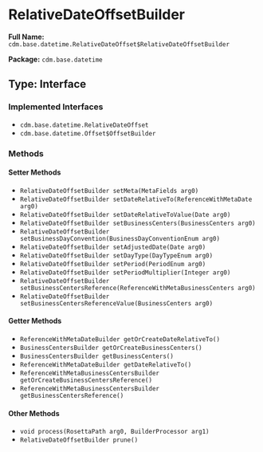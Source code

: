 # RelativeDateOffsetBuilder

**Full Name:** `cdm.base.datetime.RelativeDateOffset$RelativeDateOffsetBuilder`

**Package:** `cdm.base.datetime`

## Type: Interface

### Implemented Interfaces

- `cdm.base.datetime.RelativeDateOffset`
- `cdm.base.datetime.Offset$OffsetBuilder`

### Methods

#### Setter Methods

- `RelativeDateOffsetBuilder setMeta(MetaFields arg0)`
- `RelativeDateOffsetBuilder setDateRelativeTo(ReferenceWithMetaDate arg0)`
- `RelativeDateOffsetBuilder setDateRelativeToValue(Date arg0)`
- `RelativeDateOffsetBuilder setBusinessCenters(BusinessCenters arg0)`
- `RelativeDateOffsetBuilder setBusinessDayConvention(BusinessDayConventionEnum arg0)`
- `RelativeDateOffsetBuilder setAdjustedDate(Date arg0)`
- `RelativeDateOffsetBuilder setDayType(DayTypeEnum arg0)`
- `RelativeDateOffsetBuilder setPeriod(PeriodEnum arg0)`
- `RelativeDateOffsetBuilder setPeriodMultiplier(Integer arg0)`
- `RelativeDateOffsetBuilder setBusinessCentersReference(ReferenceWithMetaBusinessCenters arg0)`
- `RelativeDateOffsetBuilder setBusinessCentersReferenceValue(BusinessCenters arg0)`

#### Getter Methods

- `ReferenceWithMetaDateBuilder getOrCreateDateRelativeTo()`
- `BusinessCentersBuilder getOrCreateBusinessCenters()`
- `BusinessCentersBuilder getBusinessCenters()`
- `ReferenceWithMetaDateBuilder getDateRelativeTo()`
- `ReferenceWithMetaBusinessCentersBuilder getOrCreateBusinessCentersReference()`
- `ReferenceWithMetaBusinessCentersBuilder getBusinessCentersReference()`

#### Other Methods

- `void process(RosettaPath arg0, BuilderProcessor arg1)`
- `RelativeDateOffsetBuilder prune()`

